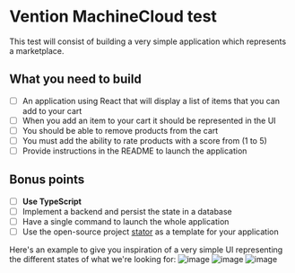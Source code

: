 # Vention MachineCloud test

This test will consist of building a very simple application which represents a marketplace.

## What you need to build
- [ ] An application using React that will display a list of items that you can add to your cart
- [ ] When you add an item to your cart it should be represented in the UI
- [ ] You should be able to remove products from the cart
- [ ] You must add the ability to rate products with a score from (1 to 5)
- [ ] Provide instructions in the README to launch the application

## Bonus points
- [ ] **Use TypeScript**
- [ ] Implement a backend and persist the state in a database
- [ ] Have a single command to launch the whole application
- [ ] Use the open-source project [stator](https://github.com/chocolat-chaud-io/stator) as a template for your application

Here's an example to give you inspiration of a very simple UI representing the different states of what we're looking for:
![image](https://user-images.githubusercontent.com/6068943/150595518-1fc9cbb0-6b13-480b-aae5-0728a506a9b0.png)
![image](https://user-images.githubusercontent.com/6068943/150595559-24671896-91fe-4746-bbef-ad62ea9c7153.png)
![image](https://user-images.githubusercontent.com/6068943/150595566-a99ea3d2-12c3-4d7e-9267-91036e76277d.png)

